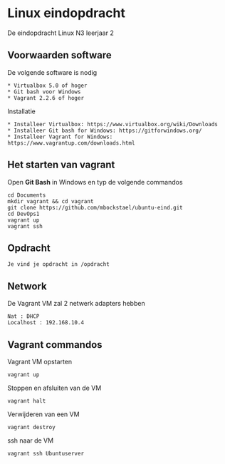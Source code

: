 # Linux eindopdracht
De eindopdracht Linux N3 leerjaar 2

## Voorwaarden software

De volgende software is nodig
```
* Virtualbox 5.0 of hoger
* Git bash voor Windows
* Vagrant 2.2.6 of hoger
```
Installatie
```
* Installeer Virtualbox: https://www.virtualbox.org/wiki/Downloads
* Installeer Git bash for Windows: https://gitforwindows.org/
* Installeer Vagrant for Windows: https://www.vagrantup.com/downloads.html
```

## Het starten van vagrant
Open <b>Git Bash</b> in Windows en typ de volgende commandos
```
cd Documents
mkdir vagrant && cd vagrant
git clone https://github.com/mbockstael/ubuntu-eind.git
cd DevOps1
vagrant up
vagrant ssh
```
## Opdracht
```
Je vind je opdracht in /opdracht
```
## Network
De Vagrant VM zal 2 netwerk adapters hebben
```
Nat : DHCP
Localhost : 192.168.10.4
```
## Vagrant commandos
Vagrant VM opstarten
```
vagrant up
```
Stoppen en afsluiten van de VM
```
vagrant halt
```
Verwijderen van een VM
```
vagrant destroy
```
ssh naar de VM
```
vagrant ssh Ubuntuserver
```
